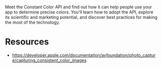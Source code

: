 Meet the Constant Color API and find out how it can help people use your app to determine precise colors. You'll learn how to adopt the API, explore its scientific and marketing potential, and discover best practices for making the most of the technology.

# Resources
* https://developer.apple.com/documentation/avfoundation/photo_capture/capturing_consistent_color_images
